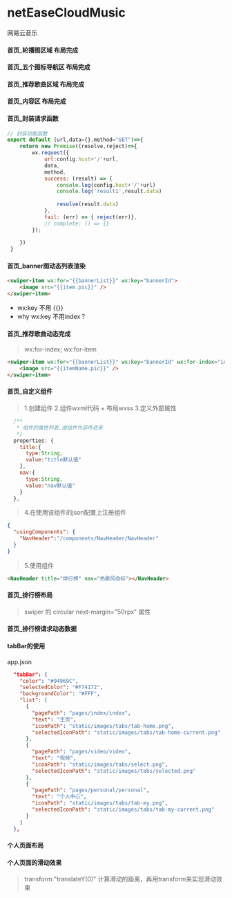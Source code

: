 # netEaseCloudMusic
网易云音乐

#### 首页_轮播图区域  布局完成

#### 首页_五个图标导航区 布局完成

#### 首页_推荐歌曲区域 布局完成

#### 首页_内容区 布局完成

#### 首页_封装请求函数
```js
// 封装功能函数
export default (url,data={},method="GET")=>{
    return new Promise((resolve,reject)=>{
        wx.request({
            url:config.host+'/'+url,
            data,
            method,
            success: (result) => {
                console.log(config.host+'/'+url)
                console.log('result1',result.data)
                
                resolve(result.data)
            },
            fail: (err) => { reject(err)},
            // complete: () => {}
        });
          
    })
 }   
```

#### 首页_banner图动态列表渲染

```html
<swiper-item wx:for="{{bannerList}}" wx:key="bannerId">
    <image src="{{item.pic}}" />
</swiper-item>
```

* wx:key 不用 {{}}
* why wx:key 不用index？


#### 首页_推荐歌曲动态完成

> wx:for-index; wx:for-item

```html
<swiper-item wx:for="{{bannerList}}" wx:key="bannerId" wx:for-index="idx" wx:for-item="itemName">
    <image src="{{itemName.pic}}" />
</swiper-item>
```

#### 首页_自定义组件

> 1.创建组件
> 2.组件wxml代码 + 布局wxss
> 3.定义外部属性

```js
  /**
   * 组件的属性列表,由组件外部传进来
   */
  properties: {
    title:{
      type:String,
      value:"title默认值"
    },
    nav:{
      type:String,
      value:"nav默认值"
    }
  },
```

> 4.在使用该组件的json配置上注册组件

```json
{
  "usingComponents": {
    "NavHeader":"/components/NavHeader/NavHeader"
  }
}
```

> 5.使用组件

```html
<NavHeader title="排行榜" nav="热歌风向标"></NavHeader>
```

#### 首页_排行榜布局

> swiper 的 circular next-margin="50rpx" 属性

#### 首页_排行榜请求动态数据

#### tabBar的使用
app.json
```json
  "tabBar": {
    "color": "#94969C",
    "selectedColor": "#F74172",
    "backgroundColor": "#FFF",
    "list": [
      {
        "pagePath": "pages/index/index",
        "text": "主页",
        "iconPath": "static/images/tabs/tab-home.png",
        "selectedIconPath": "static/images/tabs/tab-home-current.png"
      },
      {
        "pagePath": "pages/video/video",
        "text": "视频",
        "iconPath": "static/images/tabs/select.png",
        "selectedIconPath": "static/images/tabs/selected.png"
      },
      {
        "pagePath": "pages/personal/personal",
        "text": "个人中心",
        "iconPath": "static/images/tabs/tab-my.png",
        "selectedIconPath": "static/images/tabs/tab-my-current.png"
      }
    ]
  },
```

#### 个人页面布局

#### 个人页面的滑动效果
> transform:"translateY(0)"
> 计算滑动的距离，再用transform来实现滑动效果